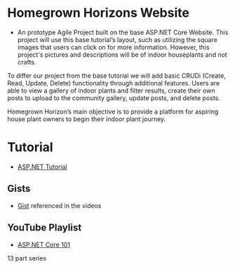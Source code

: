 # Homegrown Horizons Website
- An prototype Agile Project built on the base ASP.NET Core Website.
This project will use this base tutorial’s layout, such as utilizing the square 
images that users can click on for more information. However, this project's pictures and 
descriptions will be of indoor houseplants and not crafts. 

To differ our project from the base tutorial we will add basic CRUDi (Create, Read, Update, Delete) functionality through 
additional features. Users are able to view a gallery of indoor plants and filter results, create their own posts to upload to the community gallery, update posts, and delete posts. 

Homegrown Horizon’s main objective is to provide a platform for aspiring house plant owners to begin their 
indoor plant journey.

# Tutorial

- [ASP.NET Tutorial](https://dotnet.microsoft.com/learn/aspnet/hello-world-tutorial/intro)

## Gists

- [Gist](https://gist.github.com/bradygaster/3d1fcf43d1d1e73ea5d6c1b5aab40130) referenced in the videos

## YouTube Playlist

- [ASP.NET Core 101](https://www.youtube.com/playlist?list=PLdo4fOcmZ0oW8nviYduHq7bmKode-p8Wy)

13 part series

